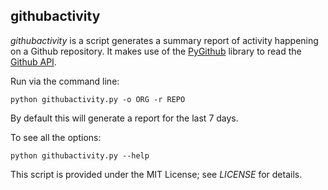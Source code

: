 githubactivity
--------------

*githubactivity* is a script generates a summary report of activity happening on a Github repository. It makes use of the [PyGithub](http://vincent-jacques.net/PyGithub/) library to read the [Github API](http://developer.github.com/v3/).

Run via the command line:

    python githubactivity.py -o ORG -r REPO

By default this will generate a report for the last 7 days.

To see all the options:

    python githubactivity.py --help


This script is provided under the MIT License; see *LICENSE* for details.